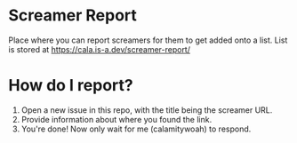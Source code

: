 # Screamer Report
Place where you can report screamers for them to get added onto a list. List is stored at https://cala.is-a.dev/screamer-report/
# How do I report?
1. Open a new issue in this repo, with the title being the screamer URL.
2. Provide information about where you found the link.
3. You're done! Now only wait for me (calamitywoah) to respond.
